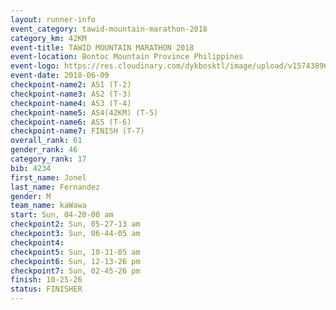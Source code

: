 ```yaml
---
layout: runner-info 
event_category: tawid-mountain-marathon-2018 
category_km: 42KM 
event-title: TAWID MOUNTAIN MARATHON 2018 
event-location: Bontoc Mountain Province Philippines 
event-logo: https://res.cloudinary.com/dykbosktl/image/upload/v1574389629/Logo/tawid2018_logo_t3op5o.png 
event-date: 2018-06-09 
checkpoint-name2: AS1 (T-2) 
checkpoint-name3: AS2 (T-3) 
checkpoint-name4: AS3 (T-4) 
checkpoint-name5: AS4(42KM) (T-5) 
checkpoint-name6: AS5 (T-6) 
checkpoint-name7: FINISH (T-7) 
overall_rank: 61
gender_rank: 46
category_rank: 17
bib: 4234
first_name: Jonel
last_name: Fernandez
gender: M
team_name: kaWawa
start: Sun, 04-20-00 am
checkpoint2: Sun, 05-27-13 am
checkpoint3: Sun, 06-44-05 am
checkpoint4: 
checkpoint5: Sun, 10-31-05 am
checkpoint6: Sun, 12-13-26 pm
checkpoint7: Sun, 02-45-26 pm
finish: 10-25-26
status: FINISHER
---
```

